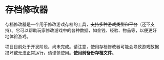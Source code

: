 # 存档修改器

存档修改器是一个用于修改游戏存档的工具，~~支持多种游戏类型和平台~~（还不支持）。它可以帮助玩家修改游戏中的各种数据，如金钱、经验、物品等，以便更好地体验游戏。

项目目前处于开发阶段，尚未完成。请注意，使用存档修改器可能会导致游戏数据损坏或无法正常运行，请谨慎使用。**使用前备份存档文件**。